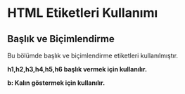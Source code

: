 <h1>HTML Etiketleri Kullanımı</h1>

<h2>Başlık ve Biçimlendirme</h2>
<p>Bu bölümde başlık ve biçimlendirme etiketleri kullanılmıştır.</p> 
<b>h1,h2,h3,h4,h5,h6 <b>başlık vermek için kullanılır.
<p>b: Kalın göstermek için kullanılır.</p>
